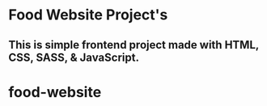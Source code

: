 
# Food Website Project's

## This is simple frontend project made with HTML, CSS, SASS, & JavaScript.
# food-website
